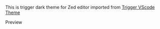 This is trigger dark theme for Zed editor imported from [Trigger VScode Theme](https://trigger.dev/brand)

Preview
